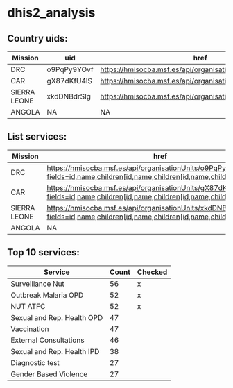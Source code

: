 # dhis2_analysis

## Country uids:

|Mission | uid | href |
|--------|-----|-------|
|DRC | o9PqPy9YOvf | https://hmisocba.msf.es/api/organisationUnits/o9PqPy9YOvf |
|CAR | gX87dKfU4lS | https://hmisocba.msf.es/api/organisationUnits/gX87dKfU4lS |
|SIERRA LEONE | xkdDNBdrSIg | https://hmisocba.msf.es/api/organisationUnits/xkdDNBdrSIg |
|ANGOLA | NA | NA |

## List services:

|Mission | href |
|--------|-------|
|DRC | https://hmisocba.msf.es/api/organisationUnits/o9PqPy9YOvf?fields=id,name,children[id,name,children[id,name,children[id,name]]] |
|CAR | https://hmisocba.msf.es/api/organisationUnits/gX87dKfU4lS?fields=id,name,children[id,name,children[id,name,children[id,name]]] |
|SIERRA LEONE | https://hmisocba.msf.es/api/organisationUnits/xkdDNBdrSIg?fields=id,name,children[id,name,children[id,name,children[id,name]]] |
|ANGOLA | NA | NA |

## Top 10 services:

|Service    |Count | Checked |
|-----------|------|---------|
|Surveillance Nut	|56 | x |
|Outbreak Malaria OPD	|52 | x |
|NUT ATFC	|52 | x |
|Sexual and Rep. Health OPD	|47 |  |
|Vaccination	|47 |  |
|External Consultations	|46 |  |
|Sexual and Rep. Health IPD	|38 |  |
|Diagnostic test	|27 |  |
|Gender Based Violence	|27 |  |
